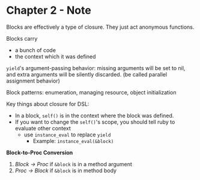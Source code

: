 # Chapter 2 - Note

Blocks are effectively a type of closure. They just act anonymous functions.

Blocks carry
  * a bunch of code
  * the context which it was defined

`yield`'s argument-passing behavior: missing arguments will be set to nil, and extra arguments will be silently discarded. (be called parallel assignment behavior)

Block patterns: enumeration, managing resource, object initialization

Key things about closure for DSL:

  * In a block, `self()` is in the context where the block was defined.
  * If you want to change the `self()`'s scope, you should tell ruby to evaluate other context
    * use `instance_eval` to replace `yield`
      * Example: `instance_eval(&block)`

**Block-to-Proc Conversion**

1. *Block -> Proc* if `&block` is in a method argument
2. *Proc -> Block* if `&block` is in method body